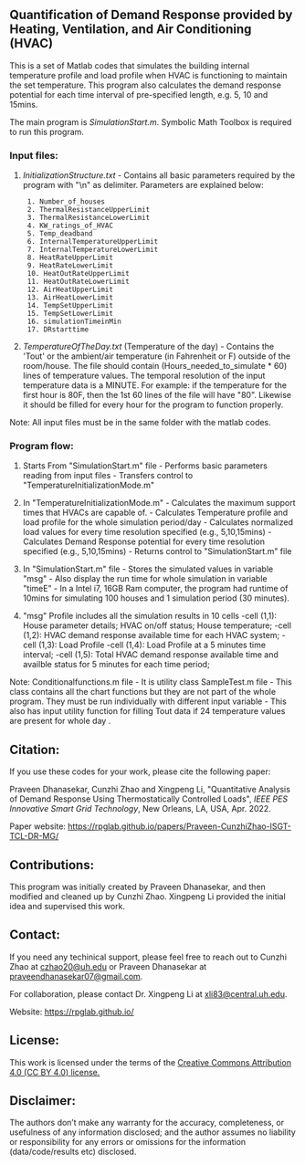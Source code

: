 ## Quantification of Demand Response provided by Heating, Ventilation, and Air Conditioning (HVAC)
This is a set of Matlab codes that simulates the building internal temperature profile and load profile when HVAC is functioning to maintain the set temperature. This program also calculates the demand response potential for each time interval of pre-specified length, e.g. 5, 10 and 15mins. 

The main program is *SimulationStart.m*. Symbolic Math Toolbox is required to run this program.


### Input files:
1. *InitializationStructure.txt* - Contains all basic parameters required by the program with "\n" as delimiter. Parameters are explained below:

		1. Number_of_houses
		2. ThermalResistanceUpperLimit
		3. ThermalResistanceLowerLimit
		4. KW_ratings_of_HVAC
		5. Temp_deadband
		6. InternalTemperatureUpperLimit 
		7. InternalTemperatureLowerLimit
		8. HeatRateUpperLimit
		9. HeatRateLowerLimit 
		10. HeatOutRateUpperLimit
		11. HeatOutRateLowerLimit
		12. AirHeatUpperLimit
		13. AirHeatLowerLimit
		14. TempSetUpperLimit
		15. TempSetLowerLimit
		16. simulationTimeinMin
		17. DRstarttime

		 
2. *TemperatureOfTheDay.txt* (Temperature of the day) - Contains the 'Tout' or the ambient/air temperature (in Fahrenheit or F) outside of the room/house. 
                            The file should contain (Hours_needed_to_simulate * 60) lines of temperature values.
							The temporal resolution of the input temperature data is a MINUTE.
                            For example: if the temperature for the first hour is 80F, then the 1st 60 lines of the file will have "80". Likewise it should be filled for every hour for the program to function properly.

Note: All input files must be in the same folder with the matlab codes.


### Program flow:
 1. Starts From "SimulationStart.m" file
           - Performs basic parameters reading from input files
           - Transfers control to "TemperatureInitializationMode.m"
		   
 2. In "TemperatureInitializationMode.m"
           - Calculates the maximum support times that HVACs are capable of.
           - Calculates Temperature profile and load profile for the whole simulation period/day
           - Calculates normalized load values for every time resolution specified (e.g., 5,10,15mins) 
           - Calculates Demand Response potential for every time resolution specified (e.g., 5,10,15mins) 
           - Returns control to "SimulationStart.m" file
		   
3. In "SimulationStart.m" file
           - Stores the simulated values in variable "msg"
           - Also display the run time for whole simulation in variable "timeE"
           - In a Intel i7, 16GB Ram computer, the program had runtime of 10mins for simulating 100 houses and 1 simulation period (30 minutes).
		   
4. "msg" Profile includes all the simulation results in 10 cells
	   -cell (1,1): House parameter details; HVAC on/off status; House temperature;
	   -cell (1,2): HVAC demand response available time for each HVAC system;
	   -cell (1,3): Load Profile
	   -cell (1,4): Load Profile at a 5 minutes time interval;
	   -cell (1,5): Total HVAC demand response available time and availble status for 5 minutes for each time period;


Note:
Conditionalfunctions.m file
           - It is utility class 
SampleTest.m file
           - This class contains all the chart functions but they are not part of the whole program. They must be run individually with different input variable
           - This also has input utility function for filling Tout data if 24 temperature values are present for whole day .


## Citation:
If you use these codes for your work, please cite the following paper:

Praveen Dhanasekar, Cunzhi Zhao and Xingpeng Li, "Quantitative Analysis of Demand Response Using Thermostatically Controlled Loads", *IEEE PES Innovative Smart Grid Technology*, New Orleans, LA, USA, Apr. 2022.

Paper website: https://rpglab.github.io/papers/Praveen-CunzhiZhao-ISGT-TCL-DR-MG/

## Contributions:
This program was initially created by Praveen Dhanasekar, and then modified and cleaned up by Cunzhi Zhao. Xingpeng Li provided the initial idea and supervised this work.


## Contact:
If you need any techinical support, please feel free to reach out to Cunzhi Zhao at czhao20@uh.edu or Praveen Dhanasekar at praveendhanasekar07@gmail.com.

For collaboration, please contact Dr. Xingpeng Li at xli83@central.uh.edu.

Website: <a class="off" href="/"  target="_blank">https://rpglab.github.io/</a>


## License:
This work is licensed under the terms of the <a class="off" href="https://creativecommons.org/licenses/by/4.0/"  target="_blank">Creative Commons Attribution 4.0 (CC BY 4.0) license.</a>


## Disclaimer:
The authors don’t make any warranty for the accuracy, completeness, or usefulness of any information disclosed; and the author assumes no liability or responsibility for any errors or omissions for the information (data/code/results etc) disclosed.

